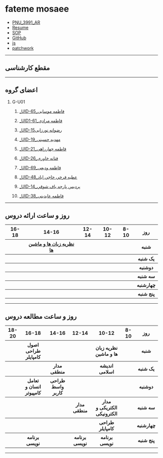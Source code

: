 # fateme mosaee
- [PNU_3991_AR](https://github.com/fatememosaee/PNU_3991_AR/)
- [Resume](https://fatememosaee.github.io/Resume.EN/) 
- [SOP](https://sanazfarrokhi.github.io/sop/)
- [GitHub](https://github.com/fatememosaee)
- [js](https://github.com/fatememosaee/PNU_3991_AR/blob/fateme/soloLearn.jpg)
- [patchwork](https://github.com/fatememosaee/PNU_3991_AR/blob/fateme/patchwork.png)
-----------------
## مقطع کارشناسی


------------------
## اعضای گروه
1. G-U01
    1. [_UID-65_فاطمه موسایی](https://github.com/AliRazavi-edu/PNU_3991/tree/master/_BSc/Theory-of-Languages-and-Machines/_1115157_02/65_%D9%81%D8%A7%D8%B7%D9%85%D9%87%20%D9%85%D9%88%D8%B3%D8%A7%D8%A6%D9%8A%20%D8%A7%D8%BA%D8%AC%D9%87%20%D9%83%D9%87%D9%84) 
     1. [_UID1-61_فاطمه مرادي](https://github.com/AliRazavi-edu/PNU_3991/tree/master/_BSc/Theory-of-Languages-and-Machines/_1115157_01/61_%D9%81%D8%A7%D8%B7%D9%85%D9%87%20%D9%85%D8%B1%D8%A7%D8%AF%D9%8A) 
     1. [_UID-15رضوانه نورزایی](https://github.com/AliRazavi-edu/PNU_3991/tree/master/_BSc/Theory-of-Languages-and-Machines/_1115157_01/67_%D8%B1%D8%B6%D9%88%D8%A7%D9%86%D9%87%20%D9%86%D9%88%D8%B1%D8%B2%D8%A7%D8%A6%D9%8A)    
    1. [_UID-19_مهدیه حسینی](https://github.com/AliRazavi-edu/PNU_3991/tree/master/_BSc/Theory-of-Languages-and-Machines/_1115157_01/19_%D9%85%D9%87%D8%AF%D9%8A%D9%87%20%D8%AD%D8%B3%D9%8A%D9%86%D9%8A)    
    1. [_UID-21_فاطمه چهارراهی](https://github.com/AliRazavi-edu/PNU_3991/tree/master/_BSc/UserInterfaceDesgin/35_%D9%81%D8%A7%D8%B7%D9%85%D9%87%20%D9%85%D8%B8%D9%81%D8%B1%D9%8A)    
    1. [_UID-26_فتانه خاوری](https://github.com/AliRazavi-edu/PNU_3991/tree/master/_BSc/Theory-of-Languages-and-Machines/_1115157_02/26_%D9%81%D8%AA%D8%A7%D9%86%D9%87%20%D8%AE%D8%A7%D9%88%D8%B1%D9%8A)    
    1. [_UID-69_فاطمه ودیعی](https://github.com/AliRazavi-edu/PNU_3991/tree/master/_BSc/Theory-of-Languages-and-Machines/_1115157_02/69_%D8%B3%D9%8A%D8%AF%D9%87%20%D9%81%D8%A7%D8%B7%D9%85%D9%87%20%D9%88%D8%AF%D9%8A%D8%B9%D9%8A)

    1. [_UID-48_عطيه فرخي حاجي اباد](https://github.com/AliRazavi-edu/PNU_3991/tree/master/_BSc/Theory-of-Languages-and-Machines/_1115157_01/48_%D8%B9%D8%B7%D9%8A%D9%87%20%D9%81%D8%B1%D8%AE%D9%8A%20%D8%AD%D8%A7%D8%AC%D9%8A%20%D8%A7%D8%A8%D8%A7%D8%AF)

    1. [_UID-14_پرديس پارچه باف شوقي](https://github.com/AliRazavi-edu/PNU_3991/tree/master/_BSc/Theory-of-Languages-and-Machines/_1115157_02/14_%D9%BE%D8%B1%D8%AF%D9%8A%D8%B3%20%D9%BE%D8%A7%D8%B1%DA%86%D9%87%20%D8%A8%D8%A7%D9%81%20%D8%B4%D9%88%D9%82%D9%8A)

    1. [_UID-38_فاطمه عابدینی](https://github.com/AliRazavi-edu/PNU_3991/tree/master/_BSc/Theory-of-Languages-and-Machines/_1115157_02/38_%D9%81%D8%A7%D8%B7%D9%85%D9%87%20%D8%B9%D8%A7%D8%A8%D8%AF%D9%8A%D9%86%D9%8A)

-----------
## روز و ساعت ارائه دروس

<table style="width:100%">
  <tr>
    <th >16-18</th>
    <th >14-16</th>
    <th >12-14</th>
    <th>10-12</th>
    <th>8-10</th>
    <th>روز</th>
  </tr>
  <tr>
    <th ></th>
    <th ><a href="https://github.com/AliRazavi-edu/PNU_3991/tree/master/_BSc/Theory-of-Languages-and-Machines">نظریه زبان ها و ماشین ها</a></th>
    <th ></th>
    <th></th>
    <th></th>
    <th>شنبه</th>
  </tr>
   <tr>
    <th ></th>
    <th ></th>
    <th></th>
    <th></th>
    <th ></th>
    <th>یک شنبه</th>
  </tr>
   <tr>
     <th ></th>
     <th ></th>
     <th></th>
     <th></th>
    <th ></th>   
    <th>دوشنبه</th>
  </tr>
   <tr>
    <th ></th>
    <th ></th>
    <th></th>
    <th></th>
    <th ></th>
    <th>سه شنبه</th>
  </tr>
   <tr>
    <th ></th>
    <th ></th>
    <th></th>
    <th></th>
     <th ></th>
    <th>چهارشنبه</th>
  </tr>
   <tr>
    <th ></th>
     <th ></th>
     <th ></th>
     <th></th>
     <th></th>
     <th>پنج شنبه</th>
  </tr>
</table>

--------------

## روز و ساعت مطالعه دروس

<table style="width:100%">
  <tr>
    <th>18-20</th>
    <th >16-18</th>
    <th >14-16</th>
    <th >12-14</th>
    <th>10-12</th>
    <th>8-10</th>
    <th>روز</th>
  </tr>
  <tr>
    <th></th>
    <th >اصول طراحی کامپایلر</th>
    <th ></th>
    <th ></th>
    <th>نظریه زبان ها و ماشین</th>
    <th></th>
    <th>شنبه</th>
  </tr>
   <tr>
    <th></th>
    <th ></th>
    <th >مدار منطقی</th>
    <th ></th>
    <th>اندیشه اسلامی</th>
    <th ></th>
    <th>یک شنبه</th>
  </tr>
   <tr>
    <th></th>
     <th >تعامل انسان و کامپیوتر</th>
     <th >طراحی واسط کاربر</th>
     <th></th>
    <th></th>
    <th></th>   
    <th>دوشنبه</th>
  </tr>
   <tr>
    <th></th>
    <th ></th>
    <th ></th>
    <th>مدار منطقی</th>
    <th>مدار الکتریکی و الکترونیکی</th>
    <th ></th>
    <th>سه شنبه</th>
  </tr>
   <tr>
    <th></th>
    <th ></th>
    <th ></th>
    <th></th>
    <th>طراحی کامپایلر</th>
    <th ></th>
    <th>چهارشنبه</th>
  </tr>
   <tr>
    <th></th>
   <th >برنامه نویسی</th>
    <th ></th>
     <th >برنامه نویسی</th>
     <th >برنامه نویسی</th>
     <th></th>
    <th>پنج شنبه</th>
  </tr>
</table>

--------------
